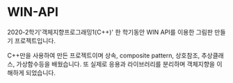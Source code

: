 # WIN-API
2020-2학기'객체지향프로그래밍1(C++)' 한 학기동안 WIN API를 이용한 그림판 만들기 프로젝트입니다.

C++만을 사용하여 만든 프로젝트이며 상속, composite pattern, 상호참조, 추상클래스, 가상함수등을 배웠습니다.
또 실제로 응용과 라이브러리를 분리하며 객체지향을 이해하게 되었습니다.
